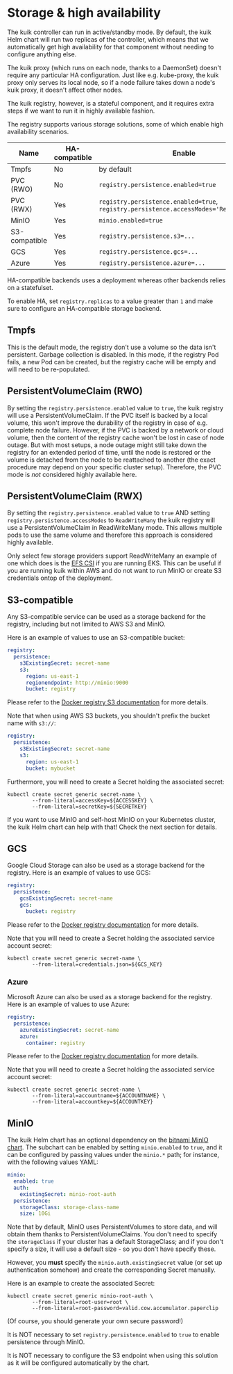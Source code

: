 # Storage & high availability

The kuik controller can run in active/standby mode. By default, the kuik Helm chart will run two replicas of the controller, which means that we automatically get high availability for that component without needing to configure anything else.

The kuik proxy (which runs on each node, thanks to a DaemonSet) doesn't require any particular HA configuration. Just like e.g. kube-proxy, the kuik proxy only serves its local node, so if a node failure takes down a node's kuik proxy, it doesn't affect other nodes.

The kuik registry, however, is a stateful component, and it requires extra steps if we want to run it in highly available fashion.

The registry supports various storage solutions, some of which enable high availability scenarios.

| Name          | HA-compatible | Enable                              |
|---------------|---------------|-------------------------------------|
| Tmpfs         |      No       | by default                          |
| PVC (RWO)     |      No       | `registry.persistence.enabled=true` |
| PVC (RWX)     |      Yes      | `registry.persistence.enabled=true`, `registry.persistence.accessModes='ReadWriteMany'` |
| MinIO         |      Yes      | `minio.enabled=true`                |
| S3-compatible |      Yes      | `registry.persistence.s3=...`       |
| GCS           |      Yes      | `registry.persistence.gcs=...`      |
| Azure         |      Yes      | `registry.persistence.azure=...`    |

HA-compatible backends uses a deployment whereas other backends relies on a statefulset.

To enable HA, set `registry.replicas` to a value greater than `1` and make sure to configure an HA-compatible storage backend.

## Tmpfs

This is the default mode, the registry don't use a volume so the data isn't persistent. Garbage collection is disabled. In this mode, if the registry Pod fails, a new Pod can be created, but the registry cache will be empty and will need to be re-populated.

## PersistentVolumeClaim (RWO)

By setting the `registry.persistence.enabled` value to `true`, the kuik registry will use a PersistentVolumeClaim. If the PVC itself is backed by a local volume, this won't improve the durability of the registry in case of e.g. complete node failure. However, if the PVC is backed by a network or cloud volume, then the content of the registry cache won't be lost in case of node outage. But with most setups, a node outage might still take down the registry for an extended period of time, until the node is restored or the volume is detached from the node to be reattached to another (the exact procedure may depend on your specific cluster setup). Therefore, the PVC mode is *not* considered highly available here.

## PersistentVolumeClaim (RWX)

By setting the `registry.persistence.enabled` value to `true` AND setting `registry.persistence.accessModes` to `ReadWriteMany` the kuik registry will use a PersistentVolumeClaim in ReadWriteMany mode. This allows multiple pods to use the same volume and therefore this approach is considered highly available.

Only select few storage providers support ReadWriteMany an example of one which does is the [EFS CSI](https://docs.aws.amazon.com/eks/latest/userguide/efs-csi.html) if you are running EKS. This can be useful if you are running kuik within AWS and do not want to run MinIO or create S3 credentials ontop of the deployment.

## S3-compatible

Any S3-compatible service can be used as a storage backend for the registry, including but not limited to AWS S3 and MinIO.

Here is an example of values to use an S3-compatible bucket:

```yaml
registry:
  persistence:
    s3ExistingSecret: secret-name
    s3:
      region: us-east-1
      regionendpoint: http://minio:9000
      bucket: registry
```

Please refer to the [Docker registry S3 documentation](https://github.com/distribution/distribution/blob/main/docs/content/storage-drivers/s3.md) for more details.

Note that when using AWS S3 buckets, you shouldn't prefix the bucket name with `s3://`:

```yaml
registry:
  persistence:
    s3ExistingSecret: secret-name
    s3:
      region: us-east-1
      bucket: mybucket
```

Furthermore, you will need to create a Secret holding the associated secret:

```
kubectl create secret generic secret-name \
        --from-literal=accessKey=${ACCESSKEY} \
        --from-literal=secretKey=${SECRETKEY}
```

If you want to use MinIO and self-host MinIO on your Kubernetes cluster, the kuik Helm chart can help with that! Check the next section for details.

## GCS

Google Cloud Storage can also be used as a storage backend for the registry. Here is an example of values to use GCS:

```yaml
registry:
  persistence:
    gcsExistingSecret: secret-name
    gcs:
      bucket: registry
```

Please refer to the [Docker registry documentation](https://distribution.github.io/distribution/about/configuration/) for more details.

Note that you will need to create a Secret holding the associated service account secret:

```
kubectl create secret generic secret-name \
        --from-literal=credentials.json=${GCS_KEY}
```

### Azure

Microsoft Azure can also be used as a storage backend for the registry. Here is an example of values to use Azure:

```yaml
registry:
  persistence:
    azureExistingSecret: secret-name
    azure:
      container: registry
```

Please refer to the [Docker registry documentation](https://distribution.github.io/distribution/about/configuration/) for more details.

Note that you will need to create a Secret holding the associated service account secret:

```
kubectl create secret generic secret-name \
        --from-literal=accountname=${ACCOUNTNAME} \
        --from-literal=accountkey=${ACCOUNTKEY}
```

## MinIO

The kuik Helm chart has an optional dependency on the [bitnami MinIO chart](https://artifacthub.io/packages/helm/bitnami/minio). The subchart can be enabled by setting `minio.enabled` to `true`, and it can be configured by passing values under the `minio.*` path; for instance, with the following values YAML:

```yaml
minio:
  enabled: true
  auth:
    existingSecret: minio-root-auth
  persistence:
    storageClass: storage-class-name
    size: 10Gi
```

Note that by default, MinIO uses PersistentVolumes to store data, and will obtain them thanks to PersistentVolumeClaims. You don't need to specify the `storageClass` if your cluster has a default StorageClass; and if you don't specify a size, it will use a default size - so you don't have specify these.

However, you **must** specify the `minio.auth.existingSecret` value (or set up authentication somehow) and create the corresponding Secret manually.

Here is an example to create the associated Secret:

```
kubectl create secret generic minio-root-auth \
        --from-literal=root-user=root \
        --from-literal=root-password=valid.cow.accumulator.paperclip
```

(Of course, you should generate your own secure password!)

It is NOT necessary to set `registry.persistence.enabled` to `true` to enable persistence through MinIO.

It is NOT necessary to configure the S3 endpoint when using this solution as it will be configured automatically by the chart.
